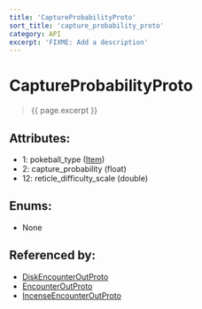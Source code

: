```yaml
---
title: 'CaptureProbabilityProto'
sort_title: 'capture_probability_proto'
category: API
excerpt: 'FIXME: Add a description'
---
```


[comment]: <> (THIS PART IS GENERATED - AKA DON'T EDIT THIS PART MANUALLY)

# CaptureProbabilityProto

> {{ page.excerpt }}

## Attributes:

- 1: pokeball_type ([Item](../../enums/Item/)) 
- 2: capture_probability (float) 
- 12: reticle_difficulty_scale (double)

## Enums:

- None

## Referenced by:

- [DiskEncounterOutProto](../DiskEncounterOutProto/)
- [EncounterOutProto](../EncounterOutProto/)
- [IncenseEncounterOutProto](../IncenseEncounterOutProto/)

[comment]: <> (YOU CAN EDIT AFTER THIS)
